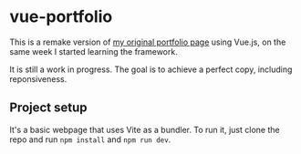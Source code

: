# vue-portfolio

This is a remake version of [my original portfolio page](https://kalliu.com) using Vue.js, on the same week I started learning the framework.

It is still a work in progress. The goal is to achieve a perfect copy, including reponsiveness.

## Project setup

It's a basic webpage that uses Vite as a bundler. To run it, just clone the repo and run `npm install` and `npm run dev`.
